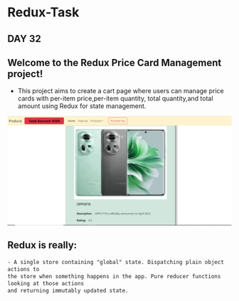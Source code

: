# Redux-Task


## DAY 32

## Welcome to the Redux Price Card Management project! 

     
- This project aims to create a cart page where users can manage price cards with per-item price,per-item quantity, total quantity,and total amount using Redux for state management.

![alt text](./src/img/img1.png)

## Redux is really: 

    - A single store containing "global" state. Dispatching plain object actions to 
    the store when something happens in the app. Pure reducer functions looking at those actions 
    and returning immutably updated state.
